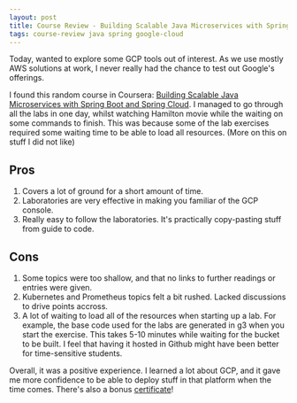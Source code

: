 ```yaml
---
layout: post
title: Course Review - Building Scalable Java Microservices with Spring Boot and Spring Cloud
tags: course-review java spring google-cloud
---
```


Today, wanted to explore some GCP tools out of interest. As we use mostly AWS solutions at work, I never really had the chance to test out Google's offerings.

I found this random course in Coursera: [Building Scalable Java Microservices with Spring Boot and Spring Cloud](https://www.coursera.org/learn/google-cloud-java-spring). I managed to go through all the labs in one day, whilst watching Hamilton movie while the waiting on some commands to finish. This was because some of the lab exercises required some waiting time to be able to load all resources. (More on this on stuff I did not like)

## Pros
1. Covers a lot of ground for a short amount of time.
2. Laboratories are very effective in making you familiar of the GCP console.
3. Really easy to follow the laboratories. It's practically copy-pasting stuff from guide to code.

## Cons
1. Some topics were too shallow, and that no links to further readings or entries were given.
2. Kubernetes and Prometheus topics felt a bit rushed. Lacked discussions to drive points accross.
3. A lot of waiting to load all of the resources when starting up a lab. For example, the base code used for the labs are generated in g3 when you start the exercise. This takes 5-10 minutes while waiting for the bucket to be built. I feel that having it hosted in Github might have been better for time-sensitive students.

Overall, it was a positive experience. I learned a lot about GCP, and it gave me more confidence to be able to deploy stuff in that platform when the time comes. There's also a bonus [certificate](https://www.coursera.org/account/accomplishments/records/FJSBWGK2CUCF)!
